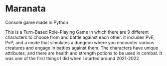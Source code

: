 # Maranata
Console game made in Python

This is a Turn-Based Role-Playing Game in which there are 9 different characters to choose from and battle against each other. It includes PvE, PvP, and a mode that simulates a dungeon where you encounter various creatures and engage in battles against them. The characters have unique attributes, and there are health and strength potions to be used in combat. It was one of the first things I did when I started around 2021-2022
